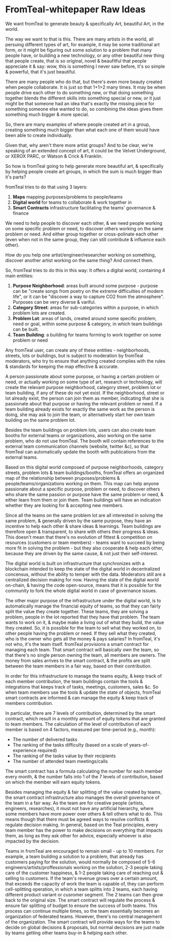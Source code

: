 # FromTeal-whitepaper Raw Ideas


We want fromTeal to generate beauty & specifically Art, beautiful Art, in the world.

The way we want to that is this. 
There are many artists in the world, all persuing different types of art, for example, it may be some traditional art form, or it might be figuring out some solution to a problem that many people have, or building a new technology, 
or any other beautiful new thing that people create, that is so original, novel & beaufitful that people appreciate it & say: 
wow, this is something I never saw before, it's so simple & powerful, that it's just beautiful.

There are many people who do that, but there's even more beauty created when people collaborate.
It is just so that 1+1>2 many times. It may be when people drive each other to do something new, 
or that doing something together blends the different skills into something special or new,
or it just might be that someone had an idea that's exactly the missing piece for something someone else wanted to do,
so combining the ideas gives them something much bigger & more special.

So, there are many examples of where people created art in a group, creating something much bigger than what each one of them would have been able to create individually.

Given that, why aren't there more artist groups? And to be clear, we're speaking of an extended concept of art, it could be the Velvet Underground, or XEROX PARC, or Watson & Crick & Franklin.

So how is fromTeal going to help generate more beautiful art, & specifically by helping people create art groups, in which the sum is much bigger than it's parts?


fromTeal tries to do that using 3 layers:
1. **Maps** mapping purposes/problems to people/teams
2. **Digital world** for teams to collaborate & work together in
3. **Smart Contracts** infrastructure facilitating the teams' governance & finance


We need to help people to discover each other, & we need people working on some specific problem or need, to discover others working on the same problem or need.
And either group together or cross-polinate each other (even when not in the same group, they can still contribute & influence each other).

How do you help one artist/engineer/researcher working on something, discover another artist working on the same thing? And connect them.

So, fromTeal tries to do this in this way:
It offers a digital world, containing 4 main entities:
1. **Purpose Neighborhood**: areas built around some purpose - purpose can be "create songs from poetry on the extreme difficulties of modern life", or it can be "discover a way to capture CO2 from the atmosphere". Purposes can be very diverse & variful.
2. **Category Street**: areas for sub-categories within a purpose, in which problem lots are created.
3. **Problem Lot**: areas of lands, created around some specific problem, need or goal, within some purpose & category, in which team buildings can be built.
4. **Team Building**: a building for teams forming to work together on some problem or need

Any fromTeal user, can create any of these entities - neighborhoods, streets, lots or buildings, but is subject to moderation by fromTeal moderators, who try to ensure that anything created complies with the rules & standards for keeping the map effective & accurate.

A person passionate about some purpose, or having a certain problem or need, or actually working on some type of art, research or technology, will create the relevant purpose neighborhood, category street, problem lot or team building, if any of these do not yet exist. If the neighborhood, street or lot already exist, the person can join them as member, indicating that she is passionate about that purpose or having the relevant problem or need. If a team building already exists for exactly the same work as the person is doing, she may ask to join the team, or alternatively start her own team building on the same problem lot.

Besides the team buildings on problem lots, users can also create team booths for external teams or organizations, also working on the same problem, who do not use fromTeal. The booth will contain references to the external team communication channels (website, twitter &c), so that fromTeal can automatically update the booth with publications from the external teams.

Based on this digital world composed of purpose neighborhoods, category streets, problem lots & team buildings/booths, fromTeal offers an organized map of the relationship between pruposes/problems & people/teams/organizations working on them. This map can help anyone passionate about a specific purpose, problem or need, to discover others who share the same passion or purpose have the same problem or need, & either learn from them or join them. Team buildings will have an indication whether they are looking for & accepting new members. 

Since all the teams on the same problem lot are all interested in solving the same problem, & generally driven by the same purpose, they have an incentive to help each other & share ideas & learnings. Team buildings are therefore open & transparent, to share with others their progress & ideas. This doesn't mean that there's no evolution of fittest & competition on resources (customers or team members) - teams want to succeed by being more fit in solving the problem - but they also cooperate & help each other, because they are driven by the same cause, & not just their self-interest.

The digital world is built on infrastructure that synchronizes with a blockchain intended to keep the state of the digital world in decentralized concensus, without the ability to temper with the data. Moderators still are a centralized decision making for now. Having the state of the digital world on-chain, & having the code open-source, means that it is possible for the community to fork the whole digital world in case of governance issues.

The other major purpose of the infrastructure under the digital world, is to automatically manage the financial equity of teams, so that they can fairly split the value they create together. These teams, they are solving a problem, people in the lot reported that they have that problem. The team wants to work on it, & maybe make a living out of what they build, the value they created. So, it is possible for the team to sell what they worked on, to other people having the problem or need. If they sell what they created, who is the owner who gets all the money & pays salaries? In fromTeal, it's not who, it's the team itself. fromTeal provisions a smart contract for managing each team. That smart contract will basically own the team, so that there's no single person owning the team, all members are owners. The money from sales arrives to the smart contract, & the profits are split between the team members in a fair way, based on their contribution.

In order for this infrastructure to manage the teams equity, & keep track of each member contribution, the team buildings contain the tools & integrations that keeps track of tasks, meetings, customers, sales &c. So when team members use the tools & update the state of objects, fromTeal smart contracts are informed & can manage the equity & keep track of members contribution.

In particular, there are 7 levels of contribution, determined by the smart contract, which result in a monthly amount of equity tokens that are granted to team members. The calculation of the level of contribution of each member is based on 4 factors, measured per time-period (e.g., month):
* The number of delivered tasks
* The ranking of the tasks difficulty (based on a scale of years-of-experience required)
* The ranking of the tasks value by their recipients
* The number of attended team meetings/calls

The smart contract has a formula calculating the number for each member every month, & the number falls into 1 of the 7 levels of contribution, based on which the member will earn equity tokens.

Besides managing the equity & fair splitting of the value created by teams, the smart contract infrastructure also manages the overall governance of the team in a fair way. As the team are for creative people (artists, engineers, researches), it must not have any artificial hierarchy, where some members have more power over others & tell others what to do. This means though that there must be agreed ways to resolve conflicts & regulate decision making. In general, based on the Teal principles, every team member has the power to make decisions on everything that impacts them, as long as they ask other for advice, especially whoever is also impacted by the decision.

Teams in fromTeal are encouraged to remain small - up to 10 members. For example, a team building a solution to a problem, that already has customers paying for the solution, would normally be composed of 5-6 engineers/artists/proffessionals working on the solution, 2-3 people taking care of the customer happiness, & 1-2 people taking care of reaching out & selling to customers. If the team's revenue grows over a certain amount, that exceeds the capacity of work the team is capable of, they can perform cell-splitting operation, in which a team splitts into 2 teams, each having different product variant or cusromer segment. The 2 teams can then grow back to the original size. The smart contract will regulate the process & ensure fair splitting of budget to ensure the success of both teams. This process can continue multiple times, so the team essentially becomes an organization of federated teams. However, there's no central management of the organization. The smart contract will provide ways for the teams to decide on global decisions & proposals, but normal decisions are just made by teams getting other teams buy-in & helping each other.

